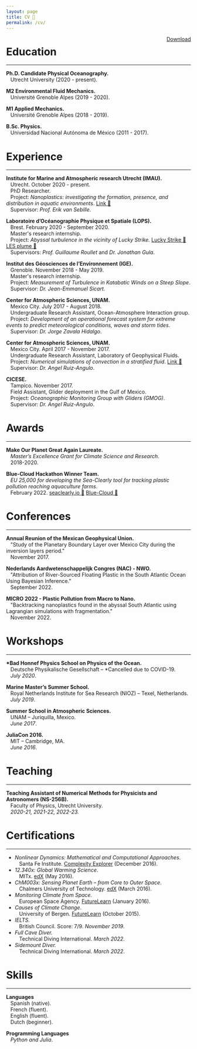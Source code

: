 ```yaml
---
layout: page
title: CV 📜
permalink: /cv/
---
```

<a href="/assets/CV_Pierard.pdf" style="float: right;">Download</a>


# Education
-----------

**Ph.D. Candidate Physical Oceanography.** <br />
&nbsp;&nbsp;&nbsp;Utrecht University (2020 - present).<br />

**M2 Environmental Fluid Mechanics.** <br />
&nbsp;&nbsp;&nbsp;Université Grenoble Alpes (2019 - 2020).<br />

**M1 Applied Mechanics.** <br />
&nbsp;&nbsp;&nbsp;Université Grenoble Alpes (2018 - 2019).<br />

**B.Sc. Physics.** <br />
&nbsp;&nbsp;&nbsp;Universidad Nacional Autónoma de México (2011 - 2017). <br />


# Experience
-----------

**Institute for Marine and Atmospheric research Utrecht (IMAU).**<br />
&nbsp;&nbsp;&nbsp;Utrecht. October 2020 - present.<br />
&nbsp;&nbsp;&nbsp;PhD Researcher.<br />
&nbsp;&nbsp;&nbsp;Project: _Nanoplastics: investigating the formation, presence, and distribution in aquatic environments_. <a href="https://nanoplastics.org/" style="float: centre;">Link 🔗</a><br />
&nbsp;&nbsp;&nbsp;Supervisor: _Prof. Erik van Sebille_. <br />

**Laboratoire d’Océanographie Physique et Spatiale (LOPS).**<br />
&nbsp;&nbsp;&nbsp;Brest. February 2020 - September 2020.<br />
&nbsp;&nbsp;&nbsp;Master's research internship.<br />
&nbsp;&nbsp;&nbsp;Project: _Abyssal turbulence in the vicinity of Lucky Strike._ <a href="/projects/luckystrike/" style="float: centre;">Lucky Strike 🔗</a><a href="/projects/plume/" style="float: centre;"> LES plume 🔗</a><br />
&nbsp;&nbsp;&nbsp;Supervisors: _Prof. Guillaume Roullet_ and _Dr. Jonathan Gula_. <br />

**Institut des Géosciences de l’Environnement (IGE).**<br />
&nbsp;&nbsp;&nbsp;Grenoble. November 2018 - May 2019.<br />
&nbsp;&nbsp;&nbsp;Master's research internship.<br />
&nbsp;&nbsp;&nbsp;Project: _Measurement of Turbulence in Katabatic Winds on a Steep Slope_. <br />
&nbsp;&nbsp;&nbsp;Supervisor: _Dr. Jean-Emmanuel Sicart_. <br />

**Center for Atmospheric Sciences, UNAM.**<br />
&nbsp;&nbsp;&nbsp;Mexico City. July 2017 - August 2018.<br />
&nbsp;&nbsp;&nbsp;Undergraduate Research Assistant, Ocean-Atmosphere Interaction group.<br />
&nbsp;&nbsp;&nbsp;Project: _Development of an operational forecast system for extreme events to predict meteorological conditions, waves and storm tides_.<br />
&nbsp;&nbsp;&nbsp;Supervisor: _Dr. Jorge Zavala Hidalgo_.<br />

**Center for Atmospheric Sciences, UNAM.**<br />
&nbsp;&nbsp;&nbsp;Mexico City. April 2017 - November 2017.<br />
&nbsp;&nbsp;&nbsp;Undergraduate Research Assistant, Laboratory of Geophysical Fluids.<br />
&nbsp;&nbsp;&nbsp;Project: _Numerical simulations of convection in a stratified fluid_. <a href="/projects/convection/" style="float: centre;">Link 🔗</a><br />
&nbsp;&nbsp;&nbsp;Supervisor: _Dr. Angel Ruiz-Angulo_.<br />

**CICESE.**<br />
&nbsp;&nbsp;&nbsp;Tampico. November 2017.<br />
&nbsp;&nbsp;&nbsp;Field Assistant, Glider deployment in the Gulf of Mexico.<br />
&nbsp;&nbsp;&nbsp;Project: _Oceanographic Monitoring Group with Gliders (GMOG)_.<br />
&nbsp;&nbsp;&nbsp;Supervisor: _Dr. Angel Ruiz-Angulo_.<br />


# Awards
------------

**Make Our Planet Great Again Laureate.**<br />
&nbsp;&nbsp;&nbsp;_Master’s Excellence Grant for Climate Science and Research_.<br />
&nbsp;&nbsp;&nbsp;2018-2020.<br />


**Blue-Cloud Hackathon Winner Team.**<br />
&nbsp;&nbsp;&nbsp;_EU 25,000 for developing the Sea-Clearly tool for tracking plastic pollution reaching aquaculture farms._<br />
&nbsp;&nbsp;&nbsp;February 2022. <a href="http://seaclearly.io/" style="float: centre;">seaclearly.io 🔗</a> <a href="https://hackathon.blue-cloud.org/" style="float: centre;">Blue-Cloud 🔗</a><br />


# Conferences
------------

**Annual Reunion of the Mexican Geophysical Union.**<br />
&nbsp;&nbsp;&nbsp;"Study of the Planetary Boundary Layer over Mexico City during the inversion layers period."<br />
&nbsp;&nbsp;&nbsp;November 2017.<br />

**Nederlands Aardwetenschappelijk Congres (NAC) - NWO.**<br />
&nbsp;&nbsp;&nbsp;"Attribution of River-Sourced Floating Plastic in the South Atlantic Ocean Using Bayesian Inference."<br />
&nbsp;&nbsp;&nbsp;September 2022.<br />

**MICRO 2022 - Plastic Pollution from Macro to Nano.**<br />
&nbsp;&nbsp;&nbsp;"Backtracking nanoplastics found in the abyssal South Atlantic using Lagrangian simulations with fragmentation."<br />
&nbsp;&nbsp;&nbsp;November 2022.<br />


# Workshops
------------

__*Bad Honnef Physics School on Physics of the Ocean.__<br />
&nbsp;&nbsp;&nbsp;Deutsche Physikalische Gesellschaft – *Cancelled due to COVID-19.<br />
&nbsp;&nbsp;&nbsp;_July 2020_.<br />

**Marine Master’s Summer School.**<br />
&nbsp;&nbsp;&nbsp;Royal Netherlands Institute for Sea Research (NIOZ) – Texel, Netherlands.<br />
&nbsp;&nbsp;&nbsp;_July 2019_.<br />

**Summer School in Atmospheric Sciences.**<br />
&nbsp;&nbsp;&nbsp;UNAM – Juriquilla, Mexico.<br />
&nbsp;&nbsp;&nbsp;_June 2017_.<br />

**JuliaCon 2016.**<br />
&nbsp;&nbsp;&nbsp;MIT – Cambridge, MA.<br />
&nbsp;&nbsp;&nbsp;_June 2016_.<br />


# Teaching
------------

__Teaching Assistant of Numerical Methods for Physicists and Astronomers (NS-256B).__<br />
&nbsp;&nbsp;&nbsp;Faculty of Physics, Utrecht University.<br />
&nbsp;&nbsp;&nbsp;_2020-21, 2021-22, 2022-23._<br />
# Certifications
------------

- _Nonlinear Dynamics: Mathematical and Computational Approaches_.<br />
&nbsp;&nbsp;&nbsp;Santa Fe Institute. [Complexity Explorer](https://www.complexityexplorer.org/courses/60-nonlinear-dynamics-mathematical-and-computational-approaches-fall-2016/certificates/3888316416.pdf) (December 2016).<br />
- _12.340x: Global Warming Science_.<br />
&nbsp;&nbsp;&nbsp;MITx. [edX](https://courses.edx.org/certificates/369bb7be9a0d41ec96edb0c53fd8d612) (May 2016).<br />
- _ChM003x: Sensing Planet Earth – from Core to Outer Space_.<br />
&nbsp;&nbsp;&nbsp;Chalmers University of Technology. [edX](https://courses.edx.org/certificates/b115af24aae6429db80918d261ce696e) (March 2016).<br />
- _Monitoring Climate from Space._<br />
&nbsp;&nbsp;&nbsp;European Space Agency. [FutureLearn](https://www.futurelearn.com/statements/onwhpfg?utm_campaign=Share+Links&utm_medium=futurelearn-statement&utm_source=linkedin) (January 2016).<br />
- _Causes of Climate Change_.<br />
&nbsp;&nbsp;&nbsp;University of Bergen. [FutureLearn](https://www.futurelearn.com/statements/jk2fktn) (October 2015).<br />
- _IELTS._<br />
&nbsp;&nbsp;&nbsp;British Council. Score: 7/9. *November 2019*.<br />
- _Full Cave Diver._<br />
&nbsp;&nbsp;&nbsp;Technical Diving International. *March 2022*.<br />
- _Sidemount Diver._<br />
&nbsp;&nbsp;&nbsp;Technical Diving International. *March 2022*.<br />


# Skills
------------

**Languages**<br />
&nbsp;&nbsp;&nbsp;Spanish (native).<br />
&nbsp;&nbsp;&nbsp;French (fluent). <br />
&nbsp;&nbsp;&nbsp;English (fluent). <br />
&nbsp;&nbsp;&nbsp;Dutch (beginner). <br />

**Programming Languages**<br />
&nbsp;&nbsp;&nbsp;_Python and Julia_.
